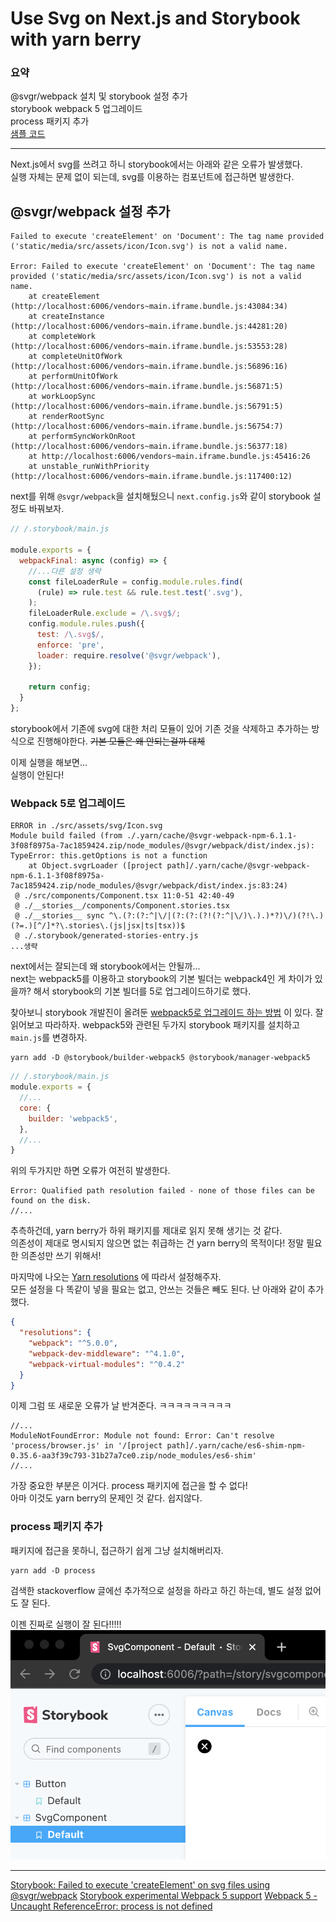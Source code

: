 # Use Svg on Next.js and Storybook with yarn berry


### 요약
@svgr/webpack 설치 및 storybook 설정 추가  
storybook webpack 5 업그레이드  
process 패키지 추가  
[샘플 코드](https://github.com/hwookim/nextjs-practice/tree/use_svg)

---

Next.js에서 svg를 쓰려고 하니 storybook에서는 아래와 같은 오류가 발생했다.  
실행 자체는 문제 없이 되는데, svg를 이용하는 컴포넌트에 접근하면 발생한다.

## @svgr/webpack 설정 추가

```shell
Failed to execute 'createElement' on 'Document': The tag name provided ('static/media/src/assets/icon/Icon.svg') is not a valid name.

Error: Failed to execute 'createElement' on 'Document': The tag name provided ('static/media/src/assets/icon/Icon.svg') is not a valid name.
    at createElement (http://localhost:6006/vendors~main.iframe.bundle.js:43084:34)
    at createInstance (http://localhost:6006/vendors~main.iframe.bundle.js:44281:20)
    at completeWork (http://localhost:6006/vendors~main.iframe.bundle.js:53553:28)
    at completeUnitOfWork (http://localhost:6006/vendors~main.iframe.bundle.js:56896:16)
    at performUnitOfWork (http://localhost:6006/vendors~main.iframe.bundle.js:56871:5)
    at workLoopSync (http://localhost:6006/vendors~main.iframe.bundle.js:56791:5)
    at renderRootSync (http://localhost:6006/vendors~main.iframe.bundle.js:56754:7)
    at performSyncWorkOnRoot (http://localhost:6006/vendors~main.iframe.bundle.js:56377:18)
    at http://localhost:6006/vendors~main.iframe.bundle.js:45416:26
    at unstable_runWithPriority (http://localhost:6006/vendors~main.iframe.bundle.js:117400:12)
```

next를 위해 `@svgr/webpack`을 설치해뒀으니 `next.config.js`와 같이 storybook 설정도 바꿔보자.

```js
// /.storybook/main.js

module.exports = {
  webpackFinal: async (config) => {
    //...다른 설정 생략
    const fileLoaderRule = config.module.rules.find(
      (rule) => rule.test && rule.test.test('.svg'),
    );
    fileLoaderRule.exclude = /\.svg$/;
    config.module.rules.push({
      test: /\.svg$/,
      enforce: 'pre',
      loader: require.resolve('@svgr/webpack'),
    });
    
    return config;
  }
};
```

storybook에서 기존에 svg에 대한 처리 모듈이 있어 기존 것을 삭제하고 추가하는 방식으로 진행해야한다. ~~기본 모듈은 왜 안되는걸까 대체~~

이제 실행을 해보면...  
실행이 안된다!

### Webpack 5로 업그레이드

```shell
ERROR in ./src/assets/svg/Icon.svg
Module build failed (from ./.yarn/cache/@svgr-webpack-npm-6.1.1-3f08f8975a-7ac1859424.zip/node_modules/@svgr/webpack/dist/index.js):
TypeError: this.getOptions is not a function
    at Object.svgrLoader ([project path]/.yarn/cache/@svgr-webpack-npm-6.1.1-3f08f8975a-7ac1859424.zip/node_modules/@svgr/webpack/dist/index.js:83:24)
 @ ./src/components/Component.tsx 11:0-51 42:40-49
 @ ./__stories__/components/Component.stories.tsx
 @ ./__stories__ sync ^\.(?:(?:^|\/|(?:(?:(?!(?:^|\/)\.).)*?)\/)(?!\.)(?=.)[^/]*?\.stories\.(js|jsx|ts|tsx))$
 @ ./.storybook/generated-stories-entry.js
...생략
```

next에서는 잘되는데 왜 storybook에서는 안될까...  
next는 webpack5를 이용하고 storybook의 기본 빌더는 webpack4인 게 차이가 있을까? 해서 storybook의 기본 빌더를 5로 업그레이드하기로 했다.

찾아보니 storybook 개발진이 올려둔 [webpack5로 업그레이드 하는 방법](https://gist.github.com/shilman/8856ea1786dcd247139b47b270912324) 이 있다.
잘 읽어보고 따라하자.
webpack5와 관련된 두가지 storybook 패키지를 설치하고 `main.js`를 변경하자.
```shell
yarn add -D @storybook/builder-webpack5 @storybook/manager-webpack5
```

```js
// /.storybook/main.js
module.exports = {
  //...
  core: {
    builder: 'webpack5',
  },
  //...
}
```

위의 두가지만 하면 오류가 여전히 발생한다.  
```shell
Error: Qualified path resolution failed - none of those files can be found on the disk.
//...
```
추측하건데, yarn berry가 하위 패키지를 제대로 읽지 못해 생기는 것 같다.  
의존성이 제대로 명시되지 않으면 없는 취급하는 건 yarn berry의 목적이다! 정말 필요한 의존성만 쓰기 위해서!

마지막에 나오는 [Yarn resolutions](https://gist.github.com/shilman/8856ea1786dcd247139b47b270912324#yarn-resolutions) 에 따라서 설정해주자.  
모든 설정을 다 똑같이 넣을 필요는 없고, 안쓰는 것들은 빼도 된다. 난 아래와 같이 추가했다.

```json
{
  "resolutions": {
    "webpack": "^5.0.0",
    "webpack-dev-middleware": "^4.1.0",
    "webpack-virtual-modules": "^0.4.2"
  }
}
```

이제 그럼 또 새로운 오류가 날 반겨준다. ㅋㅋㅋㅋㅋㅋㅋㅋㅋ

```shell
//...
ModuleNotFoundError: Module not found: Error: Can't resolve 'process/browser.js' in '/[project path]/.yarn/cache/es6-shim-npm-0.35.6-aa3f39c793-31b27a7ce0.zip/node_modules/es6-shim'
//...
```

가장 중요한 부분은 이거다. process 패키지에 접근을 할 수 없다!  
아마 이것도 yarn berry의 문제인 것 같다. 쉽지않다.

### process 패키지 추가

패키지에 접근을 못하니, 접근하기 쉽게 그냥 설치해버리자.

```shell
yarn add -D process
```

검색한 stackoverflow 글에선 추가적으로 설정을 하라고 하긴 하는데, 별도 설정 없어도 잘 된다.

이젠 진짜로 실행이 잘 된다!!!!!
![](assets/Next_Storybook_SVG_with_yarnberry.png)

---
[Storybook: Failed to execute 'createElement' on svg files using @svgr/webpack](https://stackoverflow.com/questions/61498644/storybook-failed-to-execute-createelement-on-svg-files-using-svgr-webpack)
[Storybook experimental Webpack 5 support](https://gist.github.com/shilman/8856ea1786dcd247139b47b270912324#yarn-resolutions)
[Webpack 5 - Uncaught ReferenceError: process is not defined](https://stackoverflow.com/questions/65018431/webpack-5-uncaught-referenceerror-process-is-not-defined)